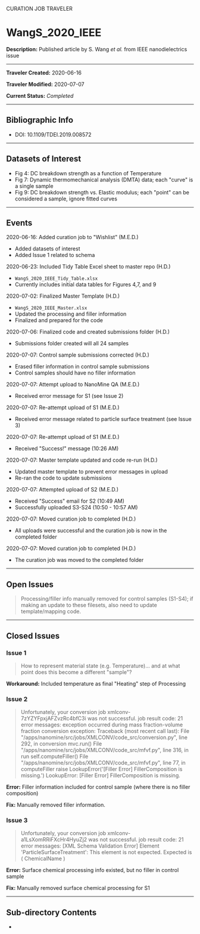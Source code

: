 CURATION JOB TRAVELER

# WangS_2020_IEEE

**Description:** Published article by S. Wang *et al.* from IEEE nanodielectrics issue

---

**Traveler Created:** 2020-06-16

**Traveler Modified:** 2020-07-07

**Current Status:** *Completed*

---

## Bibliographic Info

* DOI: 10.1109/TDEI.2019.008572

---

## Datasets of Interest

* Fig 4: DC breakdown strength as a function of Temperature
* Fig 7: Dynamic thermomechanical analysis (DMTA) data; each "curve" is a single sample
* Fig 9: DC breakdown strength vs. Elastic modulus; each "point" can be considered a sample, ignore fitted curves


---

## Events

2020-06-16: Added curation job to "Wishlist" (M.E.D.)
* Added datasets of interest
* Added Issue 1 related to schema

2020-06-23: Included Tidy Table Excel sheet to master repo (H.D.)
* `WangS_2020_IEEE_Tidy_Table.xlsx`
* Currently includes initial data tables for Figures 4,7, and 9

2020-07-02: Finalized Master Template (H.D.)
* `WangS_2020_IEEE_Master.xlsx`
* Updated the processing and filler information
* Finalized and prepared for the code

2020-07-06: Finalized code and created submissions folder (H.D.)
* Submissions folder created will all 24 samples

2020-07-07: Control sample submissions corrected (H.D.)
* Erased filler information in control sample submissions
* Control samples should have no filler information

2020-07-07: Attempt upload to NanoMine QA (M.E.D.)
* Received error message for S1 (see Issue 2)

2020-07-07: Re-attempt upload of S1 (M.E.D.)
* Received error message related to particle surface treatment (see Issue 3)

2020-07-07: Re-attempt upload of S1 (M.E.D.)
* Received "Success!" message (10:26 AM)

2020-07-07: Master template updated and code re-run (H.D.)
* Updated master template to prevent error messages in upload
* Re-ran the code to update submissions

2020-07-07: Attempted upload of S2 (M.E.D.)
* Received "Success" email for S2 (10:49 AM)
* Successfully uploaded S3-S24 (10:50 - 10:57 AM)

2020-07-07: Moved curation job to completed (H.D.)
* All uploads were successful and the curation job is now in the completed folder

2020-07-07: Moved curation job to completed (H.D.)
* The curation job was moved to the completed folder



---

## Open Issues

> Processing/filler info manually removed for control samples (S1-S4); if making an update to these filesets, also need to update template/mapping code.

---

## Closed Issues

### Issue 1

> How to represent material state (e.g. Temperature)... and at what point does this become a different "sample"?

**Workaround:** Included temperature as final "Heating" step of Processing

### Issue 2

>Unfortunately, your conversion job xmlconv-7zYZYFpxjAFZvzRc4bfC3i was not successful.
>job result code: 21
>error messages: exception occurred during mass fraction-volume fraction conversion exception: Traceback (most recent call last): File "/apps/nanomine/src/jobs/XMLCONV/code_src/conversion.py", line 292, in conversion mvc.run() File "/apps/nanomine/src/jobs/XMLCONV/code_src/mfvf.py", line 316, in run self.computeFiller() File "/apps/nanomine/src/jobs/XMLCONV/code_src/mfvf.py", line 77, in computeFiller raise LookupError('[Filler Error] FillerComposition is missing.') LookupError: [Filler Error] FillerComposition is missing.

**Error:** Filler information included for control sample (where there is no filler composition)

**Fix:** Manually removed filler information.

### Issue 3
>Unfortunately, your conversion job xmlconv-a1LsXomRRiFXcHr4HyuZj2 was not successful.
>job result code: 21
>error messages: [XML Schema Validation Error] Element 'ParticleSurfaceTreatment': This element is not expected. Expected is ( ChemicalName )

**Error:** Surface chemical processing info existed, but no filler in control sample

**Fix:** Manually removed surface chemical processing for S1



---

## Sub-directory Contents

* 
